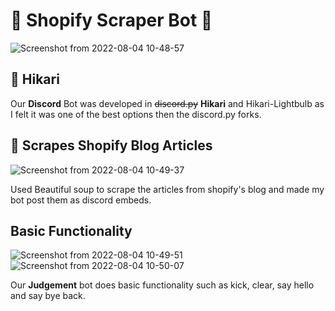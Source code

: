 # 🔨 Shopify Scraper Bot 🔨

![Screenshot from 2022-08-04 10-48-57](https://user-images.githubusercontent.com/67679722/182821354-33555ce4-03d5-466f-b4f3-0824d78fea73.png)

## 🔨 Hikari

Our **Discord** Bot was developed in ~~discord.py~~ **Hikari** and Hikari-Lightbulb as I felt it was one of the best options then the discord.py forks.

## 🔨 Scrapes Shopify Blog Articles

![Screenshot from 2022-08-04 10-49-37](https://user-images.githubusercontent.com/67679722/182822066-29116eab-6ffb-4bb0-9a5d-8057fcb1c048.png)

Used Beautiful soup to scrape the articles from shopify's blog and made my bot post them as discord embeds.

## Basic Functionality 

![Screenshot from 2022-08-04 10-49-51](https://user-images.githubusercontent.com/67679722/182822411-394f86ce-8846-4e49-8446-b5e03ba00575.png)
![Screenshot from 2022-08-04 10-50-07](https://user-images.githubusercontent.com/67679722/182822450-08d901be-7dcd-435c-95d9-183f5ee3ab3a.png)


Our **Judgement** bot does basic functionality such as kick, clear, say hello and say bye back.
